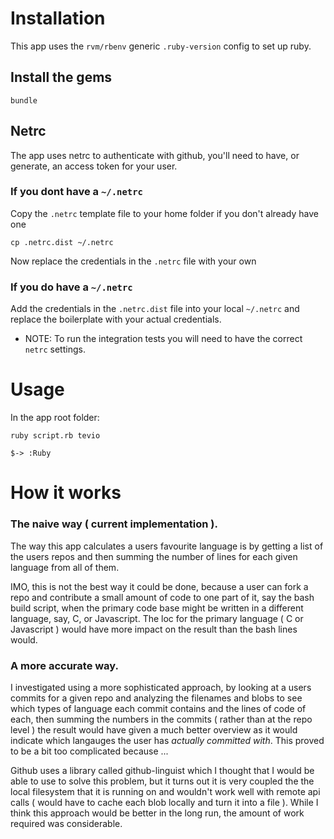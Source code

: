 # Installation
This app uses the `rvm/rbenv` generic `.ruby-version` config to set up ruby.

## Install the gems

    bundle

## Netrc
The app uses netrc to authenticate with github, you'll need to have, or generate, an
access token for your user.

### If you dont have a `~/.netrc`
Copy the `.netrc` template file to your home folder if you don't already have one

    cp .netrc.dist ~/.netrc

Now replace the credentials in the `.netrc` file with your own

### If you do have a `~/.netrc`
Add the credentials in the `.netrc.dist` file into your local `~/.netrc` and replace the boilerplate with your actual credentials.

* NOTE: To run the integration tests you will need to have the correct `netrc` settings.

# Usage
In the app root folder:

    ruby script.rb tevio

    $-> :Ruby

# How it works

### The naive way ( current implementation ).
The way this app calculates a users favourite language is by getting a list of the users repos and then summing the number of lines for each given language from all of them.

IMO, this is not the best way it could be done, because a user can fork a repo and contribute a small amount of code
to one part of it, say the bash build script, when the primary code base might be written in a different language, say, C, or Javascript. The loc for the primary language ( C or Javascript ) would have more impact on the result than the bash lines would.

### A more accurate way.
I investigated using a more sophisticated approach, by looking at a users commits for a given repo and analyzing the filenames and blobs to see which types of language each commit contains and the lines of code of each, then summing the numbers in the commits ( rather than at the repo level ) the result would have given a much better overview as it would indicate which langauges the user has *actually committed with*. This proved to be a bit too complicated because ...

Github uses a library called github-linguist which I thought that I would be able to use to solve this problem, but it turns out it is very coupled the the local filesystem that it is running on and wouldn't work well with remote api calls ( would have to cache each blob locally and turn it into a file ). While I think this approach would be better in the long run, the amount of work required was considerable.
